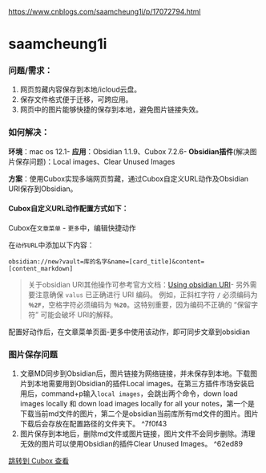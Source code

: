 https://www.cnblogs.com/saamcheung1i/p/17072794.html

# saamcheung1i


### 问题/需求：

1.  网页剪藏内容保存到本地/icloud云盘。
2.  保存文件格式便于迁移，可跨应用。
3.  网页中的图片能够快捷的保存到本地，避免图片链接失效。

### 如何解决：

**环境**：mac os 12.1-
**应用**：Obsidian 1.1.9、Cubox 7.2.6-
**Obsidian插件**(解决图片保存问题)：Local images、Clear Unused Images

**方案**：使用Cubox实现多端网页剪藏，通过Cubox自定义URL动作及Obsidian URI保存到Obsidian。

#### Cubox自定义URL动作配置方式如下：

Cubox在`文章菜单` - `更多`中，编辑快捷动作

在`动作URL`中添加以下内容：

```URL
obsidian://new?vault=库的名字&name=[card_title]&content=[content_markdown]   

```

> 关于obsidian URI其他操作可参考官方文档：[Using obsidian URI](https://help.obsidian.md/Advanced+topics/Using+obsidian+URI)-
> 另外需要注意确保 `valus` 已正确进行 URI 编码。 例如，正斜杠字符 **`/`** 必须编码为 **`％2F`**，空格字符必须编码为 **`％20`**。这特别重要，因为编码不正确的 “保留字符” 可能会破坏 URI的解释。

配置好动作后，在文章菜单页面-更多中使用该动作，即可同步文章到obsidian

### 图片保存问题

1.  文章MD同步到Obsidian后，图片链接为网络链接，并未保存到本地。下载图片到本地需要用到Obsidian的插件Local images。在第三方插件市场安装启用后，command+p输入`local images`，会跳出两个命令，down load images locally 和 down load images locally for all your notes，第一个是下载当前md文件的图片，第二个是obsidian当前库所有md文件的图片。图片下载后会存放在配置路径的文件夹下。 ^7f0f43
2.  图片保存到本地后，删除md文件或图片链接，图片文件不会同步删除。清理无效的图片可以使用Obsidian的插件Clear Unused Images。 ^62ed89

[跳转到 Cubox 查看](https://cubox.pro/my/card?id=ff80808187c21d840187c6e31c722d30)
